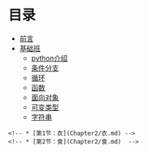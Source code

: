 # 目录

* [前言](README.md)
* [基础班](基础班/README.md)
	* [python介绍](基础班/python介绍.md)
	* [条件分支](基础班/条件分支.md)
	* [循环](基础班/while循环.md)
	* [函数](基础班/函数.md)
	* [面向对象](基础班/面向对象.md)
	* [可变类型](基础班/可变类型.md)
	* [字符串](基础班/字符串.md)
<!-- * [就业班](就业班/README.md) -->
	<!-- * [第1节：衣](Chapter2/衣.md) -->
	<!-- * [第2节：食](Chapter2/食.md)  -->

